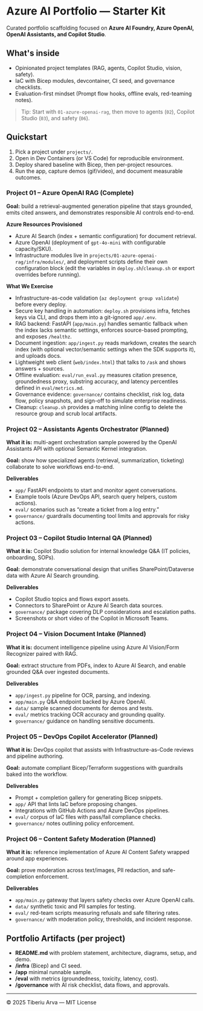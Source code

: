 # Azure AI Portfolio — Starter Kit

Curated portfolio scaffolding focused on **Azure AI Foundry, Azure OpenAI, OpenAI Assistants, and Copilot Studio**.

## What's inside
- Opinionated project templates (RAG, agents, Copilot Studio, vision, safety).
- IaC with Bicep modules, devcontainer, CI seed, and governance checklists.
- Evaluation-first mindset (Prompt flow hooks, offline evals, red-teaming notes).

> Tip: Start with `01-azure-openai-rag`, then move to agents (`02`), Copilot Studio (`03`), and safety (`06`).

## Quickstart
1. Pick a project under `projects/`.
2. Open in Dev Containers (or VS Code) for reproducible environment.
3. Deploy shared baseline with Bicep, then per-project resources.
4. Run the app, capture demos (gif/video), and document measurable outcomes.

### Project 01 – Azure OpenAI RAG (Complete)
**Goal:** build a retrieval-augmented generation pipeline that stays grounded, emits cited answers, and demonstrates responsible AI controls end-to-end.

**Azure Resources Provisioned**
- Azure AI Search (index + semantic configuration) for document retrieval.
- Azure OpenAI (deployment of `gpt-4o-mini` with configurable capacity/SKU).
- Infrastructure modules live in `projects/01-azure-openai-rag/infra/modules/`, and deployment scripts define their own configuration block (edit the variables in `deploy.sh`/`cleanup.sh` or export overrides before running).

**What We Exercise**
- Infrastructure-as-code validation (`az deployment group validate`) before every deploy.
- Secure key handling in automation: `deploy.sh` provisions infra, fetches keys via CLI, and drops them into a git-ignored `app/.env`.
- RAG backend: FastAPI (`app/main.py`) handles semantic fallback when the index lacks semantic settings, enforces source-based prompting, and exposes `/healthz`.
- Document ingestion: `app/ingest.py` reads markdown, creates the search index (with optional vector/semantic settings when the SDK supports it), and uploads docs.
- Lightweight web client (`web/index.html`) that talks to `/ask` and shows answers + sources.
- Offline evaluation: `eval/run_eval.py` measures citation presence, groundedness proxy, substring accuracy, and latency percentiles defined in `eval/metrics.md`.
- Governance evidence: `governance/` contains checklist, risk log, data flow, policy snapshots, and sign-off to simulate enterprise readiness.
- Cleanup: `cleanup.sh` provides a matching inline config to delete the resource group and scrub local artifacts.

### Project 02 – Assistants Agents Orchestrator (Planned)
**What it is:** multi-agent orchestration sample powered by the OpenAI Assistants API with optional Semantic Kernel integration.

**Goal:** show how specialized agents (retrieval, summarization, ticketing) collaborate to solve workflows end-to-end.

**Deliverables**
- `app/` FastAPI endpoints to start and monitor agent conversations.
- Example tools (Azure DevOps API, search query helpers, custom actions).
- `eval/` scenarios such as “create a ticket from a log entry.”
- `governance/` guardrails documenting tool limits and approvals for risky actions.

### Project 03 – Copilot Studio Internal QA (Planned)
**What it is:** Copilot Studio solution for internal knowledge Q&A (IT policies, onboarding, SOPs).

**Goal:** demonstrate conversational design that unifies SharePoint/Dataverse data with Azure AI Search grounding.

**Deliverables**
- Copilot Studio topics and flows export assets.
- Connectors to SharePoint or Azure AI Search data sources.
- `governance/` package covering DLP considerations and escalation paths.
- Screenshots or short video of the Copilot in Microsoft Teams.

### Project 04 – Vision Document Intake (Planned)
**What it is:** document intelligence pipeline using Azure AI Vision/Form Recognizer paired with RAG.

**Goal:** extract structure from PDFs, index to Azure AI Search, and enable grounded Q&A over ingested documents.

**Deliverables**
- `app/ingest.py` pipeline for OCR, parsing, and indexing.
- `app/main.py` Q&A endpoint backed by Azure OpenAI.
- `data/` sample scanned documents for demos and tests.
- `eval/` metrics tracking OCR accuracy and grounding quality.
- `governance/` guidance on handling sensitive documents.

### Project 05 – DevOps Copilot Accelerator (Planned)
**What it is:** DevOps copilot that assists with Infrastructure-as-Code reviews and pipeline authoring.

**Goal:** automate compliant Bicep/Terraform suggestions with guardrails baked into the workflow.

**Deliverables**
- Prompt + completion gallery for generating Bicep snippets.
- `app/` API that lints IaC before proposing changes.
- Integrations with GitHub Actions and Azure DevOps pipelines.
- `eval/` corpus of IaC files with pass/fail compliance checks.
- `governance/` notes outlining policy enforcement.

### Project 06 – Content Safety Moderation (Planned)
**What it is:** reference implementation of Azure AI Content Safety wrapped around app experiences.

**Goal:** prove moderation across text/images, PII redaction, and safe-completion enforcement.

**Deliverables**
- `app/main.py` gateway that layers safety checks over Azure OpenAI calls.
- `data/` synthetic toxic and PII samples for testing.
- `eval/` red-team scripts measuring refusals and safe filtering rates.
- `governance/` with moderation policy, thresholds, and incident response.

## Portfolio Artifacts (per project)
- **README.md** with problem statement, architecture, diagrams, setup, and demo.
- **/infra** (Bicep) and CI seed.
- **/app** minimal runnable sample.
- **/eval** with metrics (groundedness, toxicity, latency, cost).
- **/governance** with AI risk checklist, data flows, and approvals.

---

© 2025 Tiberiu Arva — MIT License
